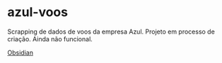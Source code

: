# azul-voos
Scrapping de dados de voos da empresa Azul. Projeto em processo de criação. Ainda não funcional.

[Obsidian](azul.png)
